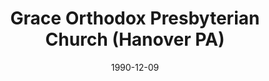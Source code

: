 ---
date: &id001 1990-12-09
end_date: null
location:
  address: null
  city: Hanover
  state: PA
minister:
- end: 2004-01-01
  name: Jeffery Sheely
  start: 1990-01-01
  type: Pastor
ministers:
- Jeffery Sheely
name: Grace Orthodox Presbyterian Church
names:
- end: 2004-11-20
  name: Grace Orthodox Presbyterian Church
  start: 1990-12-09
origination_date: *id001
raw_data: "PA Hanover\n\nGrace Orthodox Presbyterian Church  (December 9, 1990\u2013\
  November 20, 2004)\n\n(affiliated with the Evangelical Reformed Presbyterian Church\
  \ in 2005)\n\nPastor: Jeffery Sheely, 1990\u20132004"
received_from: null
states:
- PA
status:
  active: false
  end_date: null
  reason: affiliation
  received_from: null
  withdrawal_to: null
title: Grace Orthodox Presbyterian Church (Hanover PA)
year_established:
- 1990

---